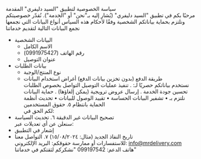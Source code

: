  سياسة الخصوصية لتطبيق "السيد دليفري"
 المقدمة  
مرحبًا بكم في تطبيق "السيد دليفري" (يُشار إليه بـ"نحن" أو "الخدمة"). نُقدّر خصوصيتكم ونلتزم بحماية بياناتكم الشخصية وفقًا لأحكام هذه السياس
 أنواع البيانات التي نجمعها  
نجمع البيانات التالية لتقديم خدماتنا
- البيانات الشخصية
  * الاسم الكامل
  * رقم الهاتف (0991975427)
  * عنوان التوصيل
- بيانات الطلبات
  * نوع المنتج/الوجبة
  * طريقة الدفع (بدون تخزين بيانات الدفع)
 أغراض استخدام البيانات  
نستخدم بياناتكم حصريًا لـ:
. تنفيذ عمليات التوصيل
 التواصل بخصوص الطلبات
 تحسين جودة الخدمة
. إرسال عروض ترويجية (يمكن إلغاؤها)
. حماية البيانات  
نلتزم بـ
• تشفير البيانات الحساسة
• تقييد الوصول للبيانات
• تحديث أنظمة الحماية بانتظام
٥. حقوق المستخدمين  
لكم الحق في:
- تصحيح البيانات غير الدقيقة
٦. تحديث السياسة  
سنعلن عن أي تعديلات عبر:
- إشعار في التطبيق
- تاريخ النفاذ الجديد (مثال: ١٥/٠٨/٢٠٢٤)
٧. التواصل معنا  
للاستفسارات أو ممارسة حقوقكم:
البريد الإلكتروني: info@mrdelivery.com  
هاتف الدعم: 099197542
"نشكركم لثقتكم في خدماتنا"
